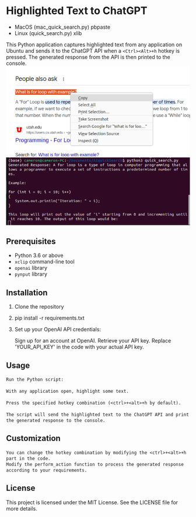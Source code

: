 # Highlighted Text to ChatGPT

- MacOS (mac_quick_search.py) pbpaste
- Linux (quick_search.py) xlib

This Python application captures highlighted text from any application on Ubuntu and sends it to the ChatGPT API when a `<Ctrl><Alt>+h` hotkey is pressed. The generated response from the API is then printed to the console.
![Application Screenshot](images/ss1.png)
![Application Screenshot](images/ss2.png)
## Prerequisites

- Python 3.6 or above
- `xclip` command-line tool
- `openai` library
- `pynput` library

## Installation

1. Clone the repository
2. pip install -r requirements.txt
3. Set up your OpenAI API credentials:

    Sign up for an account at OpenAI.
    Retrieve your API key.
    Replace 'YOUR_API_KEY' in the code with your actual API key.
   
## Usage

    Run the Python script:

    With any application open, highlight some text.

    Press the specified hotkey combination (<ctrl>+<alt>+h by default).

    The script will send the highlighted text to the ChatGPT API and print the generated response to the console.

## Customization

    You can change the hotkey combination by modifying the <ctrl>+<alt>+h part in the code.
    Modify the perform_action function to process the generated response according to your requirements.

## License

This project is licensed under the MIT License. See the LICENSE file for more details.

